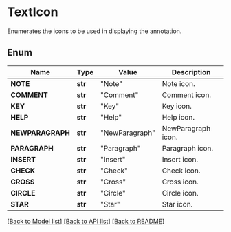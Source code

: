 ﻿# TextIcon
Enumerates the icons to be used in displaying the annotation.

## Enum
Name | Type | Value | Description
------------ | ------------- | ------------- | -------------
**NOTE** | **str** | "Note" | Note icon.
**COMMENT** | **str** | "Comment" | Comment icon.
**KEY** | **str** | "Key" | Key icon.
**HELP** | **str** | "Help" | Help icon.
**NEWPARAGRAPH** | **str** | "NewParagraph" | NewParagraph icon.
**PARAGRAPH** | **str** | "Paragraph" | Paragraph icon.
**INSERT** | **str** | "Insert" | Insert icon.
**CHECK** | **str** | "Check" | Check icon.
**CROSS** | **str** | "Cross" | Cross icon.
**CIRCLE** | **str** | "Circle" | Circle icon.
**STAR** | **str** | "Star" | Star icon.


[[Back to Model list]](../README.md#documentation-for-models) [[Back to API list]](../README.md#documentation-for-api-endpoints) [[Back to README]](../README.md)


